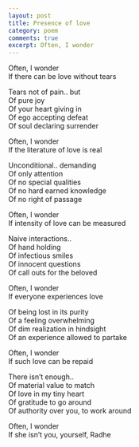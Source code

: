 ```yaml
---
layout: post
title: Presence of love
category: poem
comments: true
excerpt: Often, I wonder
---
```


Often, I wonder  
If there can be love without tears  
  
Tears not of pain.. but  
Of pure joy  
Of your heart giving in  
Of ego accepting defeat  
Of soul declaring surrender  
  
Often, I wonder  
If the literature of love is real  
  
Unconditional.. demanding  
Of only attention  
Of no special qualities  
Of no hard earned knowledge  
Of no right of passage  
  
Often, I wonder  
If intensity of love can be measured  
  
Naive interactions..  
Of hand holding  
Of infectious smiles  
Of innocent questions  
Of call outs for the beloved  
  
Often, I wonder  
If everyone experiences love  
  
Of being lost in its purity  
Of a feeling overwhelming  
Of dim realization in hindsight  
Of an experience allowed to partake  
  
Often, I wonder  
If such love can be repaid  
  
There isn’t enough..  
Of material value to match  
Of love in my tiny heart  
Of gratitude to go around  
Of authority over you, to work around  
  
Often, I wonder  
If she isn’t you, yourself, Radhe  
  